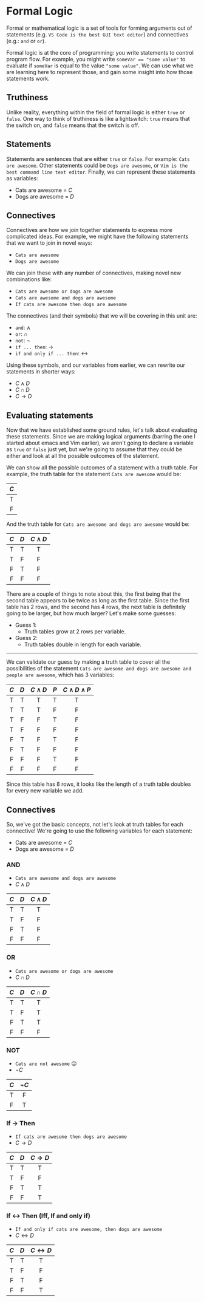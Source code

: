 # Formal Logic
Formal or mathematical logic is a set of tools for forming arguments out of statements (e.g. `VS Code is the best GUI text editor`) and connectives (e.g.: `and` or `or`).

Formal logic is at the core of programming: you write statements to control program flow.  For example, you might write `someVar == "some value"` to evaluate if `someVar` is equal to the value `"some value"`.  We can use what we are learning here to represent those, and gain some insight into how those statements work.

## Truthiness
Unlike reality, everything within the field of formal logic is either `true` or `false`.  One way to think of truthiness is like a lightswitch: `true` means that the switch on, and `false` means that the switch is off.

## Statements
Statements are sentences that are either `true` or `false`.  For example: `Cats are awesome`.  Other statements could be `Dogs are awesome`, or `Vim is the best command line text editor`.  Finally, we can represent these statements as variables:
- Cats are awesome = $C$
- Dogs are awesome = $D$

## Connectives
Connectives are how we join together statements to express more complicated ideas.  For example, we might have the following statements that we want to join in novel ways:
- `Cats are awesome`
- `Dogs are awesome`

We can join these with any number of connectives, making novel new combinations like:
- `Cats are awesome or dogs are awesome`
- `Cats are awesome and dogs are awesome`
- `If cats are awesome then dogs are awesome`

The connectives (and their symbols) that we will be covering in this unit are:
- `and`: $\wedge$
- `or`: $\cap$
- `not`: $\neg$
- `if ... then`: $\rightarrow$
- `if and only if ... then`: $\leftrightarrow$

Using these symbols, and our variables from earlier, we can rewrite our statements in shorter ways:
- $C \wedge D$
- $C \cap D$
- $C \rightarrow D$

## Evaluating statements
Now that we have established some ground rules, let's talk about evaluating these statements.  Since we are making logical arguments (barring the one I started about emacs and Vim earlier), we aren't going to declare a variable as `true` or `false` just yet, but we're going to assume that they could be either and look at all the possible outcomes of the statement.

We can show all the possible outcomes of a statement with a truth table.  For example, the truth table for the statement `Cats are awesome` would be:

| $C$ |
|:---:|
| T   |
| F   |

And the truth table for `Cats are awesome and dogs are awesome` would be:

| $C$ | $D$ | $C \wedge D$ |
| :-: | :-: | :----------: |
|  T  |  T  |      T       |
|  T  |  F  |      F       |
|  F  |  T  |      F       |
|  F  |  F  |      F       |

There are a couple of things to note about this, the first being that the second table appears to be twice as long as the first table.  Since the first table has 2 rows, and the second has 4 rows, the next table is definitely going to be larger, but how much larger?  Let's make some guesses:

- Guess 1:
  - Truth tables grow at 2 rows per variable.
- Guess 2:
  - Truth tables double in length for each variable.

----

We can validate our guess by making a truth table to cover all the possibilities of the statement `Cats are awesome and dogs are awesome and people are awesome`, which has 3 variables:

| $C$ | $D$ | $C \wedge D$ | $P$ | $C \wedge D \wedge P$ |
| :-: | :-: | :----------: | :-: | :-------------------: |
|  T  |  T  |      T       |  T  |           T           |
|  T  |  T  |      T       |  F  |           F           |
|  T  |  F  |      F       |  T  |           F           |
|  T  |  F  |      F       |  F  |           F           |
|  F  |  T  |      F       |  T  |           F           |
|  F  |  T  |      F       |  F  |           F           |
|  F  |  F  |      F       |  T  |           F           |
|  F  |  F  |      F       |  F  |           F           |

Since this table has 8 rows, it looks like the length of a truth table doubles for every new variable we add.

## Connectives

So, we've got the basic concepts, not let's look at truth tables for each connective!  We're going to use the following variables for each statement:
- Cats are awesome = $C$
- Dogs are awesome = $D$

### AND
- `Cats are awesome and dogs are awesome`
- $C \wedge D$

| $C$ | $D$ | $C \wedge D$ |
| :-: | :-: | :----------: |
|  T  |  T  |      T       |
|  T  |  F  |      F       |
|  F  |  T  |      F       |
|  F  |  F  |      F       |

### OR
- `Cats are awesome or dogs are awesome`
- $C \cap D$

| $C$ | $D$ | $C \cap D$ |
| :-: | :-: | :--------: |
|  T  |  T  |     T      |
|  T  |  F  |     T      |
|  F  |  T  |     T      |
|  F  |  F  |     F      |

### NOT
- `Cats are not awesome` ☹️
- $\neg C$

| $C$ | $\neg C$ |
| :-: | :------: |
|  T  |    F     |
|  F  |    T     |

### If $\rightarrow$ Then
- `If cats are awesome then dogs are awesome`
- $C \rightarrow D$

| $C$ | $D$ | $C \rightarrow D$ |
| :-: | :-: | :---------------: |
|  T  |  T  |         T         |
|  T  |  F  |         F         |
|  F  |  T  |         T         |
|  F  |  F  |         T         |

### If $\leftrightarrow$ Then (Iff, If and only if)
- `If and only if cats are awesome, then dogs are awesome`
- $C \leftrightarrow D$

| $C$ | $D$ | $C \leftrightarrow D$ |
| :-: | :-: | :-------------------: |
|  T  |  T  |           T           |
|  T  |  F  |           F           |
|  F  |  T  |           F           |
|  F  |  F  |           T           |

